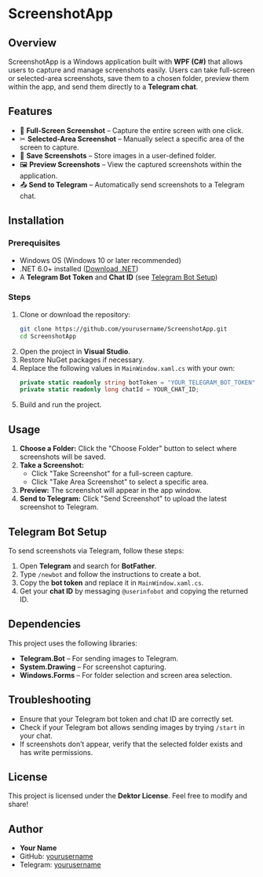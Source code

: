 # ScreenshotApp

## Overview
ScreenshotApp is a Windows application built with **WPF (C#)** that allows users to capture and manage screenshots easily. Users can take full-screen or selected-area screenshots, save them to a chosen folder, preview them within the app, and send them directly to a **Telegram chat**.

## Features
- 📸 **Full-Screen Screenshot** – Capture the entire screen with one click.
- ✂ **Selected-Area Screenshot** – Manually select a specific area of the screen to capture.
- 💾 **Save Screenshots** – Store images in a user-defined folder.
- 🖼 **Preview Screenshots** – View the captured screenshots within the application.
- 📤 **Send to Telegram** – Automatically send screenshots to a Telegram chat.

## Installation
### Prerequisites
- Windows OS (Windows 10 or later recommended)
- .NET 6.0+ installed ([Download .NET](https://dotnet.microsoft.com/download))
- A **Telegram Bot Token** and **Chat ID** (see [Telegram Bot Setup](#telegram-bot-setup))

### Steps
1. Clone or download the repository:
   ```sh
   git clone https://github.com/yourusername/ScreenshotApp.git
   cd ScreenshotApp
   ```
2. Open the project in **Visual Studio**.
3. Restore NuGet packages if necessary.
4. Replace the following values in `MainWindow.xaml.cs` with your own:
   ```csharp
   private static readonly string botToken = "YOUR_TELEGRAM_BOT_TOKEN";
   private static readonly long chatId = YOUR_CHAT_ID;
   ```
5. Build and run the project.

## Usage
1. **Choose a Folder:** Click the "Choose Folder" button to select where screenshots will be saved.
2. **Take a Screenshot:**
   - Click "Take Screenshot" for a full-screen capture.
   - Click "Take Area Screenshot" to select a specific area.
3. **Preview:** The screenshot will appear in the app window.
4. **Send to Telegram:** Click "Send Screenshot" to upload the latest screenshot to Telegram.

## Telegram Bot Setup
To send screenshots via Telegram, follow these steps:
1. Open **Telegram** and search for **BotFather**.
2. Type `/newbot` and follow the instructions to create a bot.
3. Copy the **bot token** and replace it in `MainWindow.xaml.cs`.
4. Get your **chat ID** by messaging `@userinfobot` and copying the returned ID.

## Dependencies
This project uses the following libraries:
- **Telegram.Bot** – For sending images to Telegram.
- **System.Drawing** – For screenshot capturing.
- **Windows.Forms** – For folder selection and screen area selection.

## Troubleshooting
- Ensure that your Telegram bot token and chat ID are correctly set.
- Check if your Telegram bot allows sending images by trying `/start` in your chat.
- If screenshots don’t appear, verify that the selected folder exists and has write permissions.

## License
This project is licensed under the **Dektor License**. Feel free to modify and share!

## Author
- **Your Name**  
- GitHub: [yourusername](https://github.com/yourusername)
- Telegram: [yourusername](https://t.me/yourusername)

